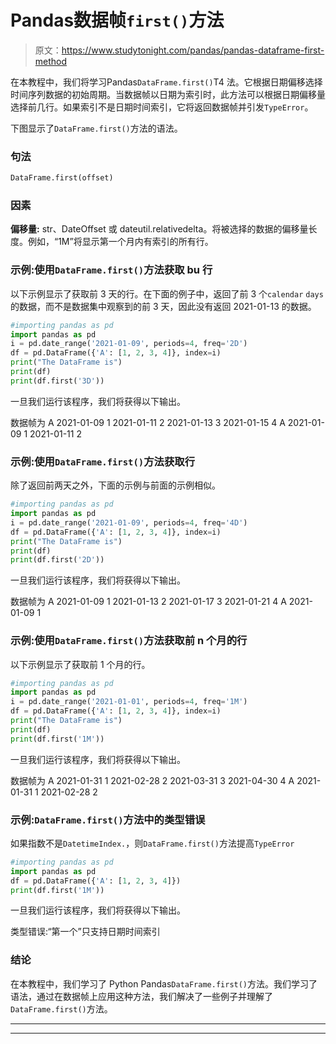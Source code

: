 # Pandas数据帧`first()`方法

> 原文：<https://www.studytonight.com/pandas/pandas-dataframe-first-method>

在本教程中，我们将学习Pandas`DataFrame.first()`T4 法。它根据日期偏移选择时间序列数据的初始周期。当数据帧以日期为索引时，此方法可以根据日期偏移量选择前几行。如果索引不是日期时间索引，它将返回数据帧并引发`TypeError`。

下图显示了`DataFrame.first()`方法的语法。

### 句法

```py
DataFrame.first(offset)
```

### 因素

**偏移量:** str、DateOffset 或 dateutil.relativedelta。将被选择的数据的偏移量长度。例如，“1M”将显示第一个月内有索引的所有行。

### 示例:使用`DataFrame.first()`方法获取 bu 行

以下示例显示了获取前 3 天的行。在下面的例子中，返回了前 3 个`calendar` `days`的数据，而不是数据集中观察到的前 3 天，因此没有返回 2021-01-13 的数据。

```py
#importing pandas as pd
import pandas as pd
i = pd.date_range('2021-01-09', periods=4, freq='2D')
df = pd.DataFrame({'A': [1, 2, 3, 4]}, index=i)
print("The DataFrame is")
print(df)
print(df.first('3D'))
```

一旦我们运行该程序，我们将获得以下输出。

数据帧为
A
2021-01-09 1
2021-01-11 2
2021-01-13 3
2021-01-15 4
A
2021-01-09 1
2021-01-11 2

### 示例:使用`DataFrame.first()`方法获取行

除了返回前两天之外，下面的示例与前面的示例相似。

```py
#importing pandas as pd
import pandas as pd
i = pd.date_range('2021-01-09', periods=4, freq='4D')
df = pd.DataFrame({'A': [1, 2, 3, 4]}, index=i)
print("The DataFrame is")
print(df)
print(df.first('2D'))
```

一旦我们运行该程序，我们将获得以下输出。

数据帧为
A
2021-01-09 1
2021-01-13 2
2021-01-17 3
2021-01-21 4
A
2021-01-09 1

### 示例:使用`DataFrame.first()`方法获取前 n 个月的行

以下示例显示了获取前 1 个月的行。

```py
#importing pandas as pd
import pandas as pd
i = pd.date_range('2021-01-01', periods=4, freq='1M')
df = pd.DataFrame({'A': [1, 2, 3, 4]}, index=i)
print("The DataFrame is")
print(df)
print(df.first('1M'))
```

一旦我们运行该程序，我们将获得以下输出。

数据帧为
A
2021-01-31 1
2021-02-28 2
2021-03-31 3
2021-04-30 4
A
2021-01-31 1
2021-02-28 2

### 示例:`DataFrame.first()`方法中的类型错误

如果指数不是`DatetimeIndex.`，则`DataFrame.first()`方法提高`TypeError`

```py
#importing pandas as pd
import pandas as pd
df = pd.DataFrame({'A': [1, 2, 3, 4]})
print(df.first('1M'))
```

一旦我们运行该程序，我们将获得以下输出。

类型错误:“第一个”只支持日期时间索引

### 结论

在本教程中，我们学习了 Python Pandas`DataFrame.first()`方法。我们学习了语法，通过在数据帧上应用这种方法，我们解决了一些例子并理解了 `DataFrame.first()`方法。

* * *

* * *